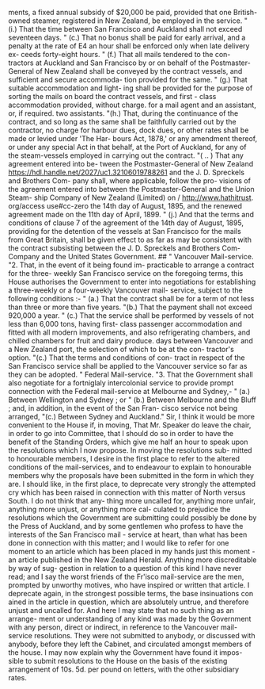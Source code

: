 ments, a fixed annual subsidy of $20,000 be paid, provided that one British-owned steamer, registered in New Zealand, be employed in the service. " (i.) That the time between San Francisco and Auckland shall not exceed seventeen days. " (c.) That no bonus shall be paid for early arrival, and a penalty at the rate of E4 an hour shall be enforced only when late delivery ex- ceeds forty-eight hours. " (f.) That all mails tendered to the con- tractors at Auckland and San Francisco by or on behalf of the Postmaster-General of New Zealand shall be conveyed by the contract vessels, and sufficient and secure accommoda- tion provided for the same. " (g.) That suitable accommodation and light- ing shall be provided for the purpose of sorting the mails on board the contract vessels, and first - class accommodation provided, without charge. for a mail agent and an assistant, or, if required. two assistants. "(h.) That, during the continuance of the contract, and so long as the same shall be faithfully carried out by the contractor, no charge for harbour dues, dock dues, or other rates shall be made or levied under 'The Har- bours Act, 1878,' or any amendment thereof, or under any special Act in that behalf, at the Port of Auckland, for any of the steam-vessels employed in carrying out the contract. "( .. ) That any agreement entered into be- tween the Postmaster-General of New Zealand https://hdl.handle.net/2027/uc1.32106019788261 and the J. D. Spreckels and Brothers Com- pany shall, where applicable, follow the pro- visions of the agreement entered into between the Postmaster-General and the Union Steam- ship Company of New Zealand (Limited) on / http://www.hathitrust. org/access use#cc-zero the 14th day of August, 1895, and the renewed agreement made on the 11th day of April, 1899. " (j.) And that the terms and conditions of clause 7 of the agreement of the 14th day of August, 1895, providing for the detention of the vessels at San Francisco for the mails from Great Britain, shall be given effect to as far as may be consistent with the contract subsisting between the J. D. Spreckels and Brothers Com- Company and the United States Government. ## " Vancouver Mail-service. "2. That, in the event of it being found im- practicable to arrange a contract for the three- weekly San Francisco service on the foregoing terms, this House authorises the Government to enter into negotiations for establishing a three-weekly or a four-weekly Vancouver mail- service, subject to the following conditions :- " (a.) That the contract shall be for a term of not less than three or more than five years. "(b.) That the payment shall not exceed 920,000 a year. " (c.) That the service shall be performed by vessels of not less than 6,000 tons, having first- class passenger accommodation and fitted with all modern improvements, and also refrigerating chambers, and chilled chambers for fruit and dairy produce. days between Vancouver and a New Zealand port, the selection of which to be at the con- tractor's option. "(c.) That the terms and conditions of con- tract in respect of the San Francisco service shall be applied to the Vancouver service so far as they can be adopted. " Federal Mail-service. "3. That the Government shall also negotiate for a fortniglaly intercolonial service to provide prompt connection with the Federal mail-service at Melbourne and Sydney,- " (a.) Between Wellington and Sydney ; or " (b.) Between Melbourne and the Bluff ; and, in addition, in the event of the San Fran- cisco service not being arranged, "(c.) Between Sydney and Auckland." Sir, I think it would be more convenient to the House if, in moving, That Mr. Speaker do leave the chair, in order to go into Committee, that I should do so in order to have the benefit of the Standing Orders, which give me half an hour to speak upon the resolutions which I now propose. In moving the resolutions sub- mitted to honourable members, I desire in the first place to refer to the altered conditions of the mail-services, and to endeavour to explain to honourable members why the proposals have been submitted in the form in which they are. I should like, in the first place, to deprecate very strongly the attempted cry which has been raised in connection with this matter of North versus South. I do not think that any- thing more uncalled for, anything more unfair, anything more unjust, or anything more cal- culated to prejudice the resolutions which the Government are submitting could possibly be done by the Press of Auckland, and by some gentlemen who profess to have the interests of the San Francisco mail - service at heart, than what has been done in connection with this matter; and I would like to refer for one moment to an article which has been placed in my hands just this moment - an article published in the New Zealand Herald. Anything more discreditable by way of sug- gestion in relation to a question of this kind I have never read; and I say the worst friends of the Fr'isco mail-service are the men, prompted by unworthy motives, who have inspired or written that article. I deprecate again, in the strongest possible terms, the base insinuations con ained in the article in question, which are absolutely untrue, and therefore unjust and uncalled for. And here I may state that no such thing as an arrange- ment or understanding of any kind was made by the Government with any person, direct or indirect, in reference to the Vancouver mail- service resolutions. They were not submitted to anybody, or discussed with anybody, before they left the Cabinet, and circulated amongst members of the house. I may now explain why the Government have found it impos- sible to submit resolutions to the House on the basis of the existing arrangement of 10s. 5d. per pound on letters, with the other subsidiary rates. 